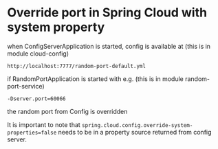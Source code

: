 # Override port in Spring Cloud with system property

when ConfigServerApplication is started, config is available at (this is in module cloud-config)
```
http://localhost:7777/random-port-default.yml
```

if RandomPortApplication is started with e.g. (this is in module random-port-service)
```
-Dserver.port=60066
```
the random port from Config is overridden

It is important to note that `spring.cloud.config.override-system-properties=false` needs to be in a property source returned from config server.